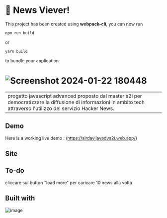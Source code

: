 # 🚀 News Viever!

This project has been created using **webpack-cli**, you can now run

```
npm run build
```

or

```
yarn build
```

to bundle your application

# ![Screenshot 2024-01-22 180448](https://github.com/DavideSiracusano/JavaScript-Advanced---Information/assets/152174921/4750ef15-944b-4afa-b0b1-e24057cb3d86)



<table>
<tr>
<td>
  progetto javascript advanced proposto dal master s2i per democratizzare la diffusione di informazioni in ambito tech attraverso l'utilizzo del servizio Hacker News.
</td>
</tr>
</table>


## Demo
Here is a working live demo :  (https://sirdavijavadvs2i.web.app/)


## Site












## To-do
cliccare sul button "load more" per caricare 10 news alla volta









## Built with 
![image](https://github.com/DavideSiracusano/counter/assets/152174921/c163d8b0-e2ba-4ce0-abaf-302467b2341f)









